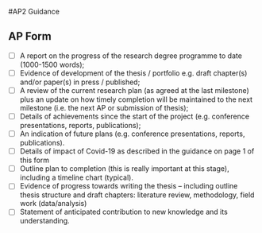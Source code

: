 #AP2 Guidance

## AP Form

- [ ] A report on the progress of the research degree programme to date (1000-1500 words);
- [ ] Evidence of development of the thesis / portfolio e.g. draft chapter(s) and/or paper(s) in press / published;
- [ ] A review of the current research plan (as agreed at the last milestone) plus an update on how timely completion will be maintained to the next milestone (i.e. the next AP or submission of thesis);
- [ ] Details of achievements since the start of the project (e.g. conference presentations, reports, publications);
- [ ] An indication of future plans (e.g. conference presentations, reports, publications).
- [ ] Details of impact of Covid-19 as described in the guidance on page 1 of this form
- [ ] Outline plan to completion (this is really important at this stage), including a timeline chart (typical).
- [ ] Evidence of progress towards writing the thesis – including outline thesis structure and draft chapters: literature review, methodology, field work (data/analysis)
- [ ] Statement of anticipated contribution to new knowledge and its understanding.
